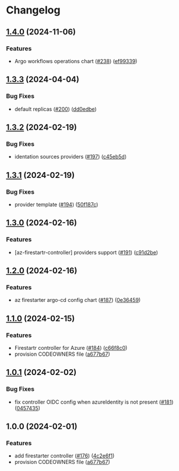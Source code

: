 # Changelog

## [1.4.0](https://github.com/prefapp/charts/compare/firestartr-controller-v1.3.3...firestartr-controller-v1.4.0) (2024-11-06)


### Features

* Argo workflows operations chart ([#238](https://github.com/prefapp/charts/issues/238)) ([ef99339](https://github.com/prefapp/charts/commit/ef99339eaa1b0c5ebe538033291c58dd3c721156))

## [1.3.3](https://github.com/prefapp/charts/compare/firestartr-controller-v1.3.2...firestartr-controller-v1.3.3) (2024-04-04)


### Bug Fixes

* default replicas ([#200](https://github.com/prefapp/charts/issues/200)) ([dd0edbe](https://github.com/prefapp/charts/commit/dd0edbe1f1d77aa2d6e4375d1385645ec75eaa11))

## [1.3.2](https://github.com/prefapp/charts/compare/firestartr-controller-v1.3.1...firestartr-controller-v1.3.2) (2024-02-19)


### Bug Fixes

* identation sources providers ([#197](https://github.com/prefapp/charts/issues/197)) ([c45eb5d](https://github.com/prefapp/charts/commit/c45eb5d610e8c53703a849a897cd0343ddfcf7be))

## [1.3.1](https://github.com/prefapp/charts/compare/firestartr-controller-v1.3.0...firestartr-controller-v1.3.1) (2024-02-19)


### Bug Fixes

* provider template ([#194](https://github.com/prefapp/charts/issues/194)) ([50f187c](https://github.com/prefapp/charts/commit/50f187c8a97dc166991df4abbeb05e0e0a8b8b8f))

## [1.3.0](https://github.com/prefapp/charts/compare/firestartr-controller-v1.2.0...firestartr-controller-v1.3.0) (2024-02-16)


### Features

* [az-firestartr-controller] providers support ([#191](https://github.com/prefapp/charts/issues/191)) ([c91d2be](https://github.com/prefapp/charts/commit/c91d2be7e3f352a86863115d47fe472f0996e902))

## [1.2.0](https://github.com/prefapp/charts/compare/firestartr-controller-v1.1.0...firestartr-controller-v1.2.0) (2024-02-16)


### Features

* az firestarter argo-cd config chart ([#187](https://github.com/prefapp/charts/issues/187)) ([0e36459](https://github.com/prefapp/charts/commit/0e364595c002fccc77649b79955d54827d42ce70))

## [1.1.0](https://github.com/prefapp/charts/compare/firestartr-controller-v1.0.0...firestartr-controller-v1.1.0) (2024-02-15)


### Features

* Firestartr controller for Azure ([#184](https://github.com/prefapp/charts/issues/184)) ([c66f8c0](https://github.com/prefapp/charts/commit/c66f8c075f44eed75d688f73c231f6f943d8a8be))
* provision CODEOWNERS file ([a677b67](https://github.com/prefapp/charts/commit/a677b67a8645c950fc06a763eaae18ba1909719e))

## [1.0.1](https://github.com/prefapp/charts/compare/firestarter-controller-v1.0.0...firestarter-controller-v1.0.1) (2024-02-02)


### Bug Fixes

* fix controller OIDC config when azureIdentity is not present ([#181](https://github.com/prefapp/charts/issues/181)) ([0457435](https://github.com/prefapp/charts/commit/0457435b99fc154c8a1fe93cf6cff65301a9039e))

## 1.0.0 (2024-02-01)


### Features

* add firestarter controller ([#176](https://github.com/prefapp/charts/issues/176)) ([4c2e6f1](https://github.com/prefapp/charts/commit/4c2e6f1bf92953189a5bc9be4c09de7b6f0fd59f))
* provision CODEOWNERS file ([a677b67](https://github.com/prefapp/charts/commit/a677b67a8645c950fc06a763eaae18ba1909719e))
